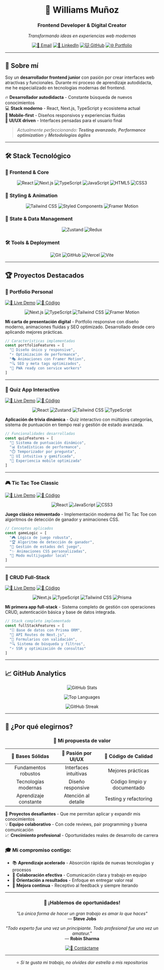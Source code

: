 <div align="center">

# 🚀 Williams Muñoz
### Frontend Developer & Digital Creator

*Transformando ideas en experiencias web modernas*

[![📧 Email](https://img.shields.io/badge/Contáctame-EA4335?style=for-the-badge&logo=gmail&logoColor=white)](mailto:wm0803687@gmail.com)
[![💼 LinkedIn](https://img.shields.io/badge/LinkedIn-0A66C2?style=for-the-badge&logo=linkedin&logoColor=white)](https://www.linkedin.com/in/williams-mu%C3%B1oz-893623289/)
[![🐱 GitHub](https://img.shields.io/badge/GitHub-181717?style=for-the-badge&logo=github&logoColor=white)](https://github.com/wrmpzzz)
[![🌐 Portfolio](https://img.shields.io/badge/Portfolio-FF6B6B?style=for-the-badge&logo=vercel&logoColor=white)](#)

</div>

---

## 🎯 Sobre mí

Soy un **desarrollador frontend junior** con pasión por crear interfaces web atractivas y funcionales. Durante mi proceso de aprendizaje autodidacta, me he especializado en tecnologías modernas del frontend.

🔥 **Desarrollador autodidacta** - Constante búsqueda de nuevos conocimientos  
💻 **Stack moderno** - React, Next.js, TypeScript y ecosistema actual  
📱 **Mobile-first** - Diseños responsivos y experiencias fluidas  
🎨 **UI/UX driven** - Interfaces pensadas para el usuario final  

> *Actualmente perfeccionando: **Testing avanzado**, **Performance optimization** y **Metodologías ágiles***

---

## 🛠️ Stack Tecnológico

### 🎨 **Frontend & Core**
<div align="center">

![React](https://img.shields.io/badge/React-20232A?style=for-the-badge&logo=react&logoColor=61DAFB)
![Next.js](https://img.shields.io/badge/Next.js-000000?style=for-the-badge&logo=next.js&logoColor=white)
![TypeScript](https://img.shields.io/badge/TypeScript-007ACC?style=for-the-badge&logo=typescript&logoColor=white)
![JavaScript](https://img.shields.io/badge/JavaScript-F7DF1E?style=for-the-badge&logo=javascript&logoColor=black)
![HTML5](https://img.shields.io/badge/HTML5-E34F26?style=for-the-badge&logo=html5&logoColor=white)
![CSS3](https://img.shields.io/badge/CSS3-1572B6?style=for-the-badge&logo=css3&logoColor=white)

</div>

### 🎨 **Styling & Animation**
<div align="center">

![Tailwind CSS](https://img.shields.io/badge/Tailwind_CSS-38B2AC?style=for-the-badge&logo=tailwind-css&logoColor=white)
![Styled Components](https://img.shields.io/badge/styled--components-DB7093?style=for-the-badge&logo=styled-components&logoColor=white)
![Framer Motion](https://img.shields.io/badge/Framer_Motion-0055FF?style=for-the-badge&logo=framer&logoColor=white)

</div>

### 🧠 **State & Data Management**
<div align="center">

![Zustand](https://img.shields.io/badge/Zustand-2C5F2D97?style=for-the-badge&logo=react&logoColor=white)
![Redux](https://img.shields.io/badge/Redux_Toolkit-593D88?style=for-the-badge&logo=redux&logoColor=white)

</div>

### 🛠️ **Tools & Deployment**
<div align="center">

![Git](https://img.shields.io/badge/Git-F05032?style=for-the-badge&logo=git&logoColor=white)
![GitHub](https://img.shields.io/badge/GitHub-181717?style=for-the-badge&logo=github&logoColor=white)
![Vercel](https://img.shields.io/badge/Vercel-000000?style=for-the-badge&logo=vercel&logoColor=white)
![Vite](https://img.shields.io/badge/Vite-646CFF?style=for-the-badge&logo=vite&logoColor=white)

</div>

---

## 🏆 Proyectos Destacados

### 🌟 **Portfolio Personal**
[![🚀 Live Demo](https://img.shields.io/badge/Demo%20Live-4CAF50?style=for-the-badge&logo=vercel)](URL_DEL_PROYECTO)
[![📁 Código](https://img.shields.io/badge/Ver%20Código-181717?style=for-the-badge&logo=github)](URL_GITHUB)

<div align="center">

![Next.js](https://img.shields.io/badge/Next.js-000000?style=flat-square&logo=next.js&logoColor=white)
![TypeScript](https://img.shields.io/badge/TypeScript-007ACC?style=flat-square&logo=typescript&logoColor=white)
![Tailwind CSS](https://img.shields.io/badge/Tailwind_CSS-38B2AC?style=flat-square&logo=tailwind-css&logoColor=white)
![Framer Motion](https://img.shields.io/badge/Framer_Motion-0055FF?style=flat-square&logo=framer&logoColor=white)

</div>

**Mi carta de presentación digital** - Portfolio responsive con diseño moderno, animaciones fluidas y SEO optimizado. Desarrollado desde cero aplicando mejores prácticas.

```typescript
// Características implementadas
const portfolioFeatures = [
  "🎨 Diseño único y responsive",
  "⚡ Optimización de performance",
  "🎭 Animaciones con Framer Motion",
  "🔍 SEO y meta tags optimizados",
  "📱 PWA ready con service workers"
]
```

---

### 🧠 **Quiz App Interactivo**
[![🚀 Live Demo](https://img.shields.io/badge/Demo%20Live-FF6B6B?style=for-the-badge&logo=vercel)](URL_DEL_PROYECTO)
[![📁 Código](https://img.shields.io/badge/Ver%20Código-181717?style=for-the-badge&logo=github)](URL_GITHUB)

<div align="center">

![React](https://img.shields.io/badge/React-20232A?style=flat-square&logo=react&logoColor=61DAFB)
![Zustand](https://img.shields.io/badge/Zustand-2C5F2D97?style=flat-square&logo=react&logoColor=white)
![Tailwind CSS](https://img.shields.io/badge/Tailwind_CSS-38B2AC?style=flat-square&logo=tailwind-css&logoColor=white)
![TypeScript](https://img.shields.io/badge/TypeScript-007ACC?style=flat-square&logo=typescript&logoColor=white)

</div>

**Aplicación de trivia dinámica** - Quiz interactivo con múltiples categorías, sistema de puntuación en tiempo real y gestión de estado avanzada.

```javascript
// Funcionalidades desarrolladas
const quizFeatures = [
  "🎯 Sistema de puntuación dinámico",
  "📊 Estadísticas de performance",
  "⏱️ Temporizador por pregunta",
  "🎨 UI intuitiva y gamificada",
  "📱 Experiencia mobile optimizada"
]
```

---

### 🎮 **Tic Tac Toe Classic**
[![🚀 Live Demo](https://img.shields.io/badge/Demo%20Live-6366F1?style=for-the-badge&logo=vercel)](URL_DEL_PROYECTO)
[![📁 Código](https://img.shields.io/badge/Ver%20Código-181717?style=for-the-badge&logo=github)](URL_GITHUB)

<div align="center">

![React](https://img.shields.io/badge/React-20232A?style=flat-square&logo=react&logoColor=61DAFB)
![JavaScript](https://img.shields.io/badge/JavaScript-F7DF1E?style=flat-square&logo=javascript&logoColor=black)
![CSS3](https://img.shields.io/badge/CSS3-1572B6?style=flat-square&logo=css3&logoColor=white)

</div>

**Juego clásico reinventado** - Implementación moderna del Tic Tac Toe con algoritmos de detección de ganador y animaciones CSS.

```javascript
// Conceptos aplicados
const gameLogic = [
  "🎮 Lógica de juego robusta",
  "🏆 Algoritmo de detección de ganador",
  "🔄 Gestión de estados del juego",
  "✨ Animaciones CSS personalizadas",
  "👥 Modo multijugador local"
]
```

---

### 📝 **CRUD Full-Stack**
[![🚀 Live Demo](https://img.shields.io/badge/Demo%20Live-10B981?style=for-the-badge&logo=vercel)](URL_DEL_PROYECTO)
[![📁 Código](https://img.shields.io/badge/Ver%20Código-181717?style=for-the-badge&logo=github)](URL_GITHUB)

<div align="center">

![Next.js](https://img.shields.io/badge/Next.js-000000?style=flat-square&logo=next.js&logoColor=white)
![TypeScript](https://img.shields.io/badge/TypeScript-007ACC?style=flat-square&logo=typescript&logoColor=white)
![Tailwind CSS](https://img.shields.io/badge/Tailwind_CSS-38B2AC?style=flat-square&logo=tailwind-css&logoColor=white)
![Prisma](https://img.shields.io/badge/Prisma-2D3748?style=flat-square&logo=prisma&logoColor=white)

</div>

**Mi primera app full-stack** - Sistema completo de gestión con operaciones CRUD, autenticación básica y base de datos integrada.

```typescript
// Stack completo implementado
const fullStackFeatures = [
  "🗄️ Base de datos con Prisma ORM",
  "🔧 API Routes de Next.js",
  "📝 Formularios con validación",
  "🔍 Sistema de búsqueda y filtros",
  "⚡ SSR y optimización de consultas"
]
```

---

## 📈 GitHub Analytics

<div align="center">

![GitHub Stats](https://github-readme-stats.vercel.app/api?username=wrmpzzz&show_icons=true&theme=tokyonight&hide_border=true&bg_color=0D1117&icon_color=58A6FF&text_color=C9D1D9&title_color=58A6FF&count_private=true)

![Top Languages](https://github-readme-stats.vercel.app/api/top-langs/?username=wrmpzzz&layout=compact&theme=tokyonight&hide_border=true&bg_color=0D1117&text_color=C9D1D9&title_color=58A6FF&hide=php,hack)

![GitHub Streak](https://github-readme-streak-stats.herokuapp.com/?user=wrmpzzz&theme=tokyonight&hide_border=true&background=0D1117)

</div>

---

## 💼 ¿Por qué elegirnos?

<div align="center">

### 🎯 **Mi propuesta de valor**

| 🚀 **Bases Sólidas** | 🎨 **Pasión por UI/UX** | 🔧 **Código de Calidad** |
|:---------------------:|:------------------------:|:-------------------------:|
| Fundamentos robustos | Interfaces intuitivas | Mejores prácticas |
| Tecnologías modernas | Diseño responsive | Código limpio y documentado |
| Aprendizaje constante | Atención al detalle | Testing y refactoring |

</div>


🚀 **Proyectos desafiantes** - Que me permitan aplicar y expandir mis conocimientos  
💡 **Equipo colaborativo** - Con code reviews, pair programming y buena comunicación  
📈 **Crecimiento profesional** - Oportunidades reales de desarrollo de carrera  

### 🎓 **Mi compromiso contigo:**

- 📚 **Aprendizaje acelerado** - Absorción rápida de nuevas tecnologías y procesos
- 🤝 **Colaboración efectiva** - Comunicación clara y trabajo en equipo
- 🎯 **Orientación a resultados** - Enfoque en entregar valor real
- 🔄 **Mejora continua** - Receptivo al feedback y siempre iterando

---

<div align="center">

### 💬 **¡Hablemos de oportunidades!**

*"La única forma de hacer un gran trabajo es amar lo que haces"*  
— **Steve Jobs**

*"Todo experto fue una vez un principiante. Todo profesional fue una vez un amateur."*  
— **Robin Sharma**

[![💌 Contáctame](https://img.shields.io/badge/Hablemos%20de%20tu%20próximo%20proyecto-00D4AA?style=for-the-badge&logo=gmail&logoColor=white)](mailto:wm0803687@gmail.com)

---

⭐ *Si te gusta mi trabajo, no olvides dar estrella a mis repositorios*

</div>
